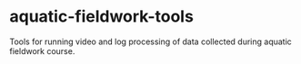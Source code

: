 # aquatic-fieldwork-tools
Tools for running video and log processing of data collected during aquatic fieldwork course.
